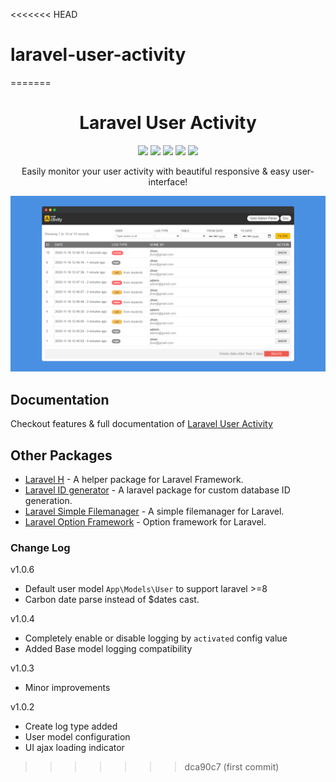 <<<<<<< HEAD
# laravel-user-activity
=======
<h1 align="center">Laravel User Activity</h1>
<p align="center"><a href="https://packagist.org/packages/sanyukta/laravel-user-activity"><img src="https://badgen.net/packagist/v/sanyukta/laravel-user-activity" /></a>
    <a href="https://creativecommons.org/licenses/by/4.0/"><img src="https://badgen.net/badge/licence/CC BY 4.0/23BCCB" /></a>
     <a href=""><img src="https://badgen.net/packagist/dt/sanyukta/laravel-user-activity"/></a>
    <a href="https://twitter.com/laravelarticle"><img src="https://badgen.net/badge/twitter/@laravelarticle/1DA1F2?icon&label" /></a>
    <a href="https://facebook.com/laravelarticle"><img src="https://badgen.net/badge/facebook/laravelarticle/3b5998"/></a>
</p>

<p align="center">Easily monitor your user activity with beautiful responsive & easy user-interface!</p>

![Image description](previews/preview.png)

## Documentation
Checkout features & full documentation of [Laravel User Activity](https://laravelarticle.com/laravel-user-activity)

## Other Packages
- [Laravel H](https://github.com/sanyukta/laravel-h) - A helper package for Laravel Framework.
- [Laravel ID generator](https://github.com/sanyukta/laravel-id-generator) - A laravel package for custom database ID generation.
- [Laravel Simple Filemanager](https://github.com/sanyukta/laravel-simple-filemanager) - A simple filemanager for Laravel.
- [Laravel Option Framework](https://github.com/sanyukta/laravel-option-framework) - Option framework for Laravel.

### Change Log

v1.0.6
- Default user model `App\Models\User` to support laravel >=8
- Carbon date parse instead of $dates cast.

v1.0.4
- Completely enable or disable logging by `activated` config value
- Added Base model logging compatibility

v1.0.3
- Minor improvements

v1.0.2
- Create log type added
- User model configuration
- UI ajax loading indicator
>>>>>>> dca90c7 (first commit)
